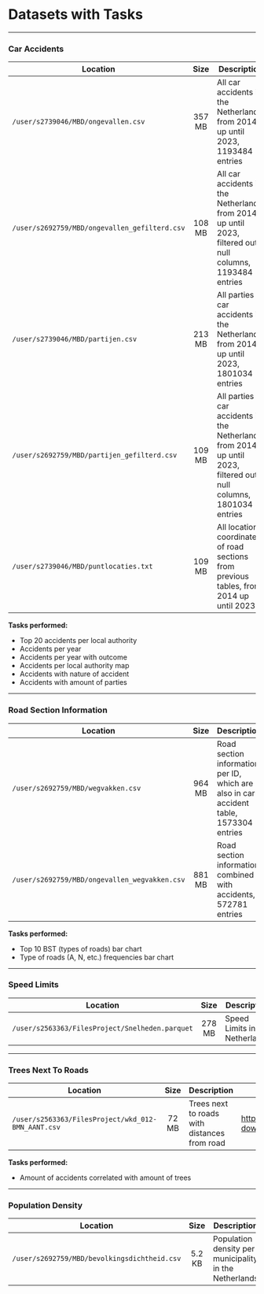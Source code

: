 # Datasets with Tasks
***

### Car Accidents

| Location                                          |  Size  | Description                                                                                                          | Source                                                                                                             | 
|---------------------------------------------------|:------:|----------------------------------------------------------------------------------------------------------------------|--------------------------------------------------------------------------------------------------------------------|
| ```/user/s2739046/MBD/ongevallen.csv```           | 357 MB | All car accidents in the Netherlands, from 2014 up until 2023, 1193484 entries                                       | https://maps.rijkswaterstaat.nl/dataregister/srv/eng/catalog.search#/metadata/4gqrs90k-vobr-5t59-x726-4x2unrs1vawz |
| ```/user/s2692759/MBD/ongevallen_gefilterd.csv``` | 108 MB | All car accidents in the Netherlands, from 2014 up until 2023, filtered out null columns, 1193484 entries            |                                                                                                                    |
| ```/user/s2739046/MBD/partijen.csv```             | 213 MB | All parties in car accidents in the Netherlands, from 2014 up until 2023, 1801034 entries                            | https://maps.rijkswaterstaat.nl/dataregister/srv/eng/catalog.search#/metadata/4gqrs90k-vobr-5t59-x726-4x2unrs1vawz |
| ```/user/s2692759/MBD/partijen_gefilterd.csv```   | 109 MB | All parties in car accidents in the Netherlands, from 2014 up until 2023, filtered out null columns, 1801034 entries |                                                                                                                    |
| ```/user/s2739046/MBD/puntlocaties.txt```         | 109 MB | All location coordinates of road sections from previous tables, from 2014 up until 2023                              |                                                                                                                    |

**Tasks performed:**
- Top 20 accidents per local authority
- Accidents per year
- Accidents per year with outcome
- Accidents per local authority map
- Accidents with nature of accident
- Accidents with amount of parties

***

### Road Section Information

| Location                                          |  Size  | Description                                                                            | Source                                                                                | 
|---------------------------------------------------|:------:|----------------------------------------------------------------------------------------|---------------------------------------------------------------------------------------|
| ```/user/s2692759/MBD/wegvakken.csv```            | 964 MB | Road section information per ID, which are also in car accident table, 1573304 entries | https://data.overheid.nl/en/dataset/47092-nwb-wegen---wegvakken--rws-#panel-resources |
| ```/user/s2692759/MBD/ongevallen_wegvakken.csv``` | 881 MB | Road section information combined with accidents, 572781 entries                       |                                                                                       |

**Tasks performed:**
- Top 10 BST (types of roads) bar chart
- Type of roads (A, N, etc.) frequencies bar chart

***

### Speed Limits

| Location                                            |  Size  | Description                     | Source                                              |
|-----------------------------------------------------|:------:|---------------------------------|-----------------------------------------------------|
| ```/user/s2563363/FilesProject/Snelheden.parquet``` | 278 MB | Speed Limits in the Netherlands | https://www.nationaalwegenbestand.nl/nwb-downloaden |

***

### Trees Next To Roads

| Location                                               | Size  | Description                                  | Source                                              | 
|--------------------------------------------------------|:-----:|----------------------------------------------|-----------------------------------------------------|
| ```/user/s2563363/FilesProject/wkd_012-BMN_AANT.csv``` | 72 MB | Trees next to roads with distances from road | https://www.nationaalwegenbestand.nl/nwb-downloaden |

**Tasks performed:**
- Amount of accidents correlated with amount of trees

***

### Population Density

| Location                                         |   Size   | Description                                            | Source                                                                        |
|--------------------------------------------------|:--------:|--------------------------------------------------------|-------------------------------------------------------------------------------|
| ```/user/s2692759/MBD/bevolkingsdichtheid.csv``` |  5.2 KB  | Population density per municipality in the Netherlands | https://www.cbs.nl/nl-nl/visualisaties/dashboard-bevolking/regionaal/inwoners |
